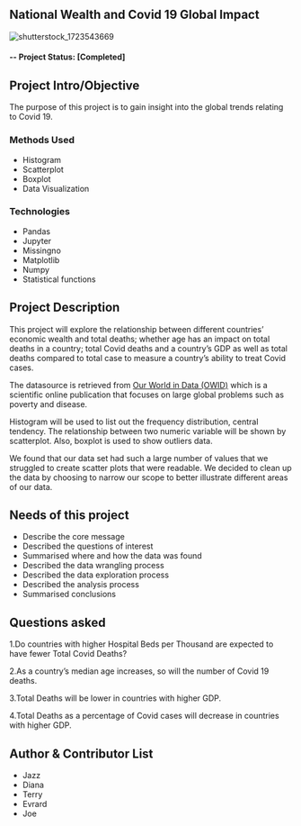 ## National Wealth and Covid 19 Global Impact

![shutterstock_1723543669](https://user-images.githubusercontent.com/74483428/105628352-7bc8f080-5e90-11eb-8f07-e9c0d07236c8.jpg)

#### -- Project Status: [Completed]

## Project Intro/Objective
The purpose of this project is to gain insight into the global trends relating to Covid 19. 

### Methods Used
* Histogram 
* Scatterplot 
* Boxplot 
* Data Visualization

### Technologies
* Pandas
* Jupyter
* Missingno
* Matplotlib
* Numpy
* Statistical functions

## Project Description
This project will explore the relationship between different countries’ economic wealth and total deaths; whether age has an impact on total deaths in a country; total Covid deaths and a country’s GDP as well as total deaths compared to total case to measure a country’s ability to treat Covid cases. 

The datasource is retrieved from [Our World in Data (OWID)](https://ourworldindata.org/coronavirus-source-data) which is a scientific online publication that focuses on large global problems such as poverty and disease.

Histogram will be used to list out the frequency distribution, central tendency. The relationship between two numeric variable will be shown by scatterplot. Also, boxplot is used to show outliers data.

We found that our data set had such a large number of values that we struggled to create scatter plots that were readable. We decided to clean up the data by choosing to narrow our scope to better illustrate different areas of our data.  

## Needs of this project
- Describe the core message
- Described the questions of interest
- Summarised where and how the data was found
- Described the data wrangling process
- Described the data exploration process
- Described the analysis process
- Summarised conclusions

## Questions asked 
1.Do countries with higher Hospital Beds per Thousand are expected to have fewer Total Covid Deaths?

2.As a country’s median age increases, so will the number of Covid 19 deaths.

3.Total Deaths will be lower in countries with higher GDP.

4.Total Deaths as a percentage of Covid cases will decrease in countries with higher GDP.

## Author & Contributor List
* Jazz
* Diana
* Terry
* Evrard
* Joe
